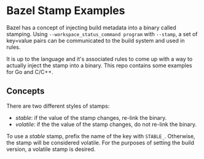 # Bazel Stamp Examples

Bazel has a concept of injecting build metadata into a binary called stamping. Using 
`--workspace_status_command program` with `--stamp`, a set of key=value pairs can be communicated
to the build system and used in rules.

It is up to the language and it's associated rules to come up with a way to actually inject the 
stamp into a binary. This repo contains some examples for Go and C/C++.

## Concepts

There are two different styles of stamps:

- *stable*: if the value of the stamp changes, re-link the binary.
- *volatile*: if the the value of the stamp changes, do not re-link the binary.

To use a *stable* stamp, prefix the name of the key with `STABLE_`. Otherwise, the stamp will be
considered volatile. For the purposes of setting the build version, a volatile stamp is desired.
